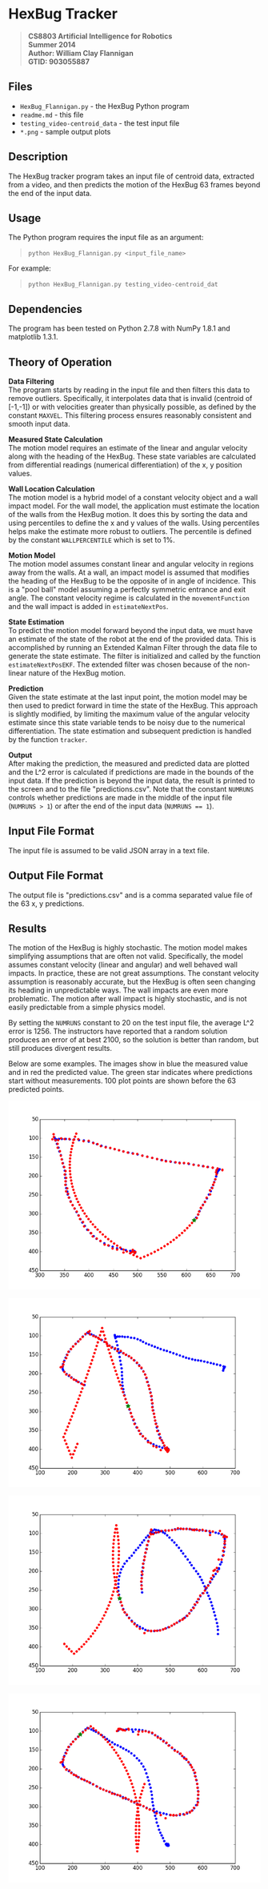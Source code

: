 # HexBug Tracker
>__CS8803 Artificial Intelligence for Robotics__  
>__Summer 2014__  
>__Author: William Clay Flannigan__  
>__GTID: 903055887__  

## Files
* `HexBug_Flannigan.py` - the HexBug Python program
* `readme.md` - this file
* `testing_video-centroid_data` - the test input file
* `*.png` - sample output plots

## Description
The HexBug tracker program takes an input file of centroid data, extracted from a video, and then predicts the motion of the HexBug 63 frames beyond the end of the input data.

## Usage
The Python program requires the input file as an argument:
> `python HexBug_Flannigan.py <input_file_name>`

For example:
> `python HexBug_Flannigan.py testing_video-centroid_dat`

## Dependencies
The program has been tested on Python 2.7.8 with NumPy 1.8.1 and matplotlib 1.3.1.

## Theory of Operation
__Data Filtering__  
The program starts by reading in the input file and then filters this data to remove outliers.  Specifically, it interpolates data that is invalid (centroid of [-1,-1]) or with velocities greater than physically possible, as defined by the constant `MAXVEL`.  This filtering process ensures reasonably consistent and smooth input data.

__Measured State Calculation__  
The motion model requires an estimate of the linear and angular velocity along with the heading of the HexBug.  These state variables are calculated from differential readings (numerical differentiation) of the x, y position values.

__Wall Location Calculation__  
The motion model is a hybrid model of a constant velocity object and a wall impact model.  For the wall model, the application must estimate the location of the walls from the HexBug motion.  It does this by sorting the data and using percentiles to define the x and y values of the walls.  Using percentiles helps make the estimate more robust to outliers.  The percentile is defined by the constant `WALLPERCENTILE` which is set to 1%.

__Motion Model__  
The motion model assumes constant linear and angular velocity in regions away from the walls.  At a wall, an impact model is assumed that modifies the heading of the HexBug to be the opposite of in angle of incidence.  This is a "pool ball" model assuming a perfectly symmetric entrance and exit angle.  The constant velocity regime is calculated in the `movementFunction` and the wall impact is added in `estimateNextPos`.

__State Estimation__  
To predict the motion model forward beyond the input data, we must have an estimate of the state of the robot at the end of the provided data.  This is accomplished by running an Extended Kalman Filter through the data file to generate the state estimate.  The filter is initialized and called by the function `estimateNextPosEKF`.  The extended filter was chosen because of the non-linear nature of the HexBug motion.

__Prediction__  
Given the state estimate at the last input point, the motion model may be then used to predict forward in time the state of the HexBug.  This approach is slightly modified, by limiting the maximum value of the angular velocity estimate since this state variable tends to be noisy due to the numerical differentiation.  The state estimation and subsequent prediction is handled by the function `tracker`.

__Output__  
After making the prediction, the measured and predicted data are plotted and the L^2 error is calculated if predictions are made in the bounds of the input data.  If the prediction is beyond the input data, the result is printed to the screen and to the file "predictions.csv".  Note that the constant `NUMRUNS` controls whether predictions are made in the middle of the input file (`NUMRUNS > 1`) or after the end of the input data (`NUMRUNS == 1`).

## Input File Format
The input file is assumed to be valid JSON array in a text file.

## Output File Format
The output file is "predictions.csv" and is a comma separated value file of the 63 x, y predictions.

## Results
The motion of the HexBug is highly stochastic.  The motion model makes simplifying assumptions that are often not valid.  Specifically, the model assumes constant velocity (linear and angular) and well behaved wall impacts.  In practice, these are not great assumptions.  The constant velocity assumption is reasonably accurate, but the HexBug is often seen changing its heading in unpredictable ways.  The wall impacts are even more problematic.  The motion after wall impact is highly stochastic, and is not easily predictable from a simple physics model.  

By setting the `NUMRUNS` constant to 20 on the test input file, the average L^2 error is 1256.  The instructors have reported that a random solution produces an error of at best 2100, so the solution is better than random, but still produces divergent results.

Below are some examples.  The images show in blue the measured value and in red the predicted value.  The green star indicates where predictions start without measurements.  100 plot points are shown before the 63 predicted points.

![The forward predicted results after the end of the "testing_video-centroid_data" file.  Note that it produces a plausible forward prediction including one wall impact.](prediction.png)

![An example where the HexBug deviates significantly from the simple wall impact model](wall_model_fail.png)

![An example where the HexBug deviates significantly from the constant velocity assumption](constant_vel_fail.png)

![A reasonably accurate prediction example](reasonable.png)
